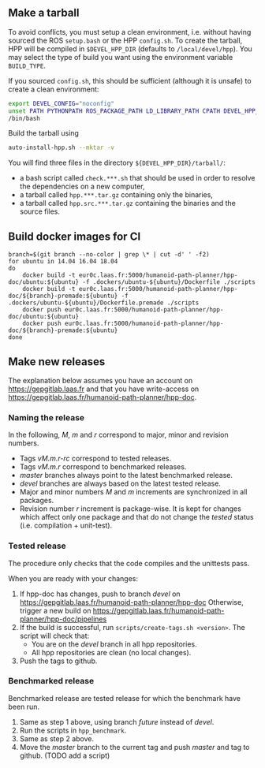 ## Make a tarball

To avoid conflicts, you must setup a clean environment,
i.e. without having sourced the ROS `setup.bash` or the HPP `config.sh`.
To create the tarball, HPP will be compiled in `$DEVEL_HPP_DIR` (defaults to `/local/devel/hpp`).
You may select the type of build you want using the environment variable `BUILD_TYPE`.

If you sourced `config.sh`, this should be sufficient (although it is unsafe) to create a clean
environment:
```bash
export DEVEL_CONFIG="noconfig"
unset PATH PYTHONPATH ROS_PACKAGE_PATH LD_LIBRARY_PATH CPATH DEVEL_HPP_DIR PKG_CONFIG_PATH CMAKE_PREFIX_PATH HPPCD_PATH
/bin/bash
```

Build the tarball using
```bash
auto-install-hpp.sh --mktar -v
```

You will find three files in the directory `${DEVEL_HPP_DIR}/tarball/`:
* a bash script called `check.***.sh` that should be used in order to resolve the dependencies on a new computer,
* a tarball called `hpp.***.tar.gz` containing only the binaries,
* a tarball called `hpp.src.***.tar.gz` containing the binaries and the source files.

## Build docker images for CI

```
branch=$(git branch --no-color | grep \* | cut -d' ' -f2)
for ubuntu in 14.04 16.04 18.04
do
    docker build -t eur0c.laas.fr:5000/humanoid-path-planner/hpp-doc/ubuntu:${ubuntu} -f .dockers/ubuntu-${ubuntu}/Dockerfile ./scripts
    docker build -t eur0c.laas.fr:5000/humanoid-path-planner/hpp-doc/${branch}-premade:${ubuntu} -f .dockers/ubuntu-${ubuntu}/Dockerfile.premade ./scripts
    docker push eur0c.laas.fr:5000/humanoid-path-planner/hpp-doc/ubuntu:${ubuntu}
    docker push eur0c.laas.fr:5000/humanoid-path-planner/hpp-doc/${branch}-premade:${ubuntu}
done
```

## Make new releases

The explanation below assumes you have an account on https://gepgitlab.laas.fr and that
you have write-access on https://gepgitlab.laas.fr/humanoid-path-planner/hpp-doc.

### Naming the release

In the following, *M*, *m* and *r* correspond to major, minor and revision numbers.

- Tags *vM.m.r-rc* correspond to tested releases.
- Tags *vM.m.r* correspond to benchmarked releases.
- *master* branches always point to the latest benchmarked release.
- *devel* branches are always based on the latest tested release.
- Major and minor numbers *M* and *m* increments are synchronized in all packages.
- Revision number *r* increment is package-wise.
  It is kept for changes which affect only one package and that do not change the
  *tested* status (i.e. compilation + unit-test).

### Tested release

The procedure only checks that the code compiles and the unittests pass.

When you are ready with your changes:
1. If hpp-doc has changes, push to branch *devel* on https://gepgitlab.laas.fr/humanoid-path-planner/hpp-doc
   Otherwise, trigger a new build on https://gepgitlab.laas.fr/humanoid-path-planner/hpp-doc/pipelines
2. If the build is successful, run `scripts/create-tags.sh <version>`.
   The script will check that:
   - You are on the *devel* branch in all hpp repositories.
   - All hpp repositories are clean (no local changes).
3. Push the tags to github.

### Benchmarked release

Benchmarked release are tested release for which the benchmark have been run.

1. Same as step 1 above, using branch *future* instead of *devel*.
2. Run the scripts in `hpp_benchmark`.
3. Same as step 2 above.
4. Move the *master* branch to the current tag and push *master* and tag to github. (TODO add a script)
